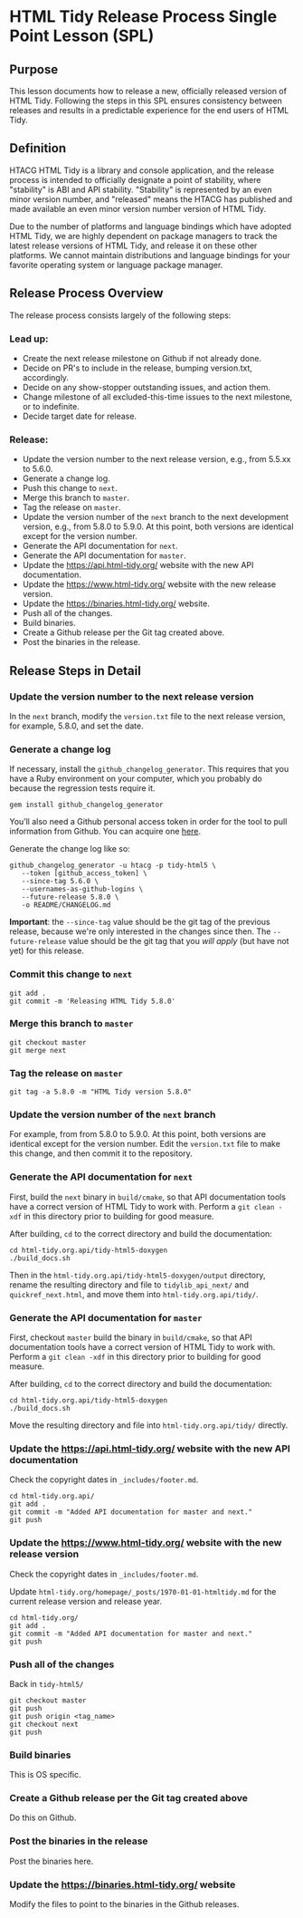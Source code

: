 HTML Tidy Release Process Single Point Lesson (SPL)
===================================================

Purpose
-------
This lesson documents how to release a new, officially released version of HTML Tidy. Following the steps in this SPL ensures consistency between releases and results in a predictable experience for the end users of HTML Tidy.


Definition
----------
HTACG HTML Tidy is a library and console application, and the release process is intended to officially designate a point of stability, where "stability" is ABI and API stability. "Stability" is represented by an even minor version number, and "released" means the HTACG has published and made available an even minor version number version of HTML Tidy.

Due to the number of platforms and language bindings which have adopted HTML Tidy, we are highly dependent on package managers to track the latest release versions of HTML Tidy, and release it on these other platforms. We cannot maintain distributions and language bindings for your favorite operating system or language package manager.


Release Process Overview
------------------------
The release process consists largely of the following steps:

### Lead up:

 - Create the next release milestone on Github if not already done.
 - Decide on PR's to include in the release, bumping version.txt, accordingly.
 - Decide on any show-stopper outstanding issues, and action them.
 - Change milestone of all excluded-this-time issues to the next milestone, or to indefinite.
 - Decide target date for release.

### Release:

- Update the version number to the next release version, e.g., from 5.5.xx to 5.6.0.
- Generate a change log.
- Push this change to `next`.
- Merge this branch to `master`.
- Tag the release on `master`.
- Update the version number of the `next` branch to the next development version, e.g., from 5.8.0 to 5.9.0. At this point, both versions are identical except for the version number.
- Generate the API documentation for `next`.
- Generate the API documentation for `master`.
- Update the https://api.html-tidy.org/ website with the new API documentation.
- Update the https://www.html-tidy.org/ website with the new release version.
- Update the https://binaries.html-tidy.org/ website.
- Push all of the changes.
- Build binaries.
- Create a Github release per the Git tag created above.
- Post the binaries in the release.


Release Steps in Detail
--------------------------

### Update the version number to the next release version

In the `next` branch, modify the `version.txt` file to the next release version, for example, 5.8.0, and set the date.


### Generate a change log

If necessary, install the `github_changelog_generator`. This requires that you have a Ruby environment on your computer, which you probably do because the regression tests require it.

~~~
gem install github_changelog_generator
~~~

You’ll also need a Github personal access token in order for the tool to pull information from Github. You can acquire one [here](https://github.com/settings/tokens).

Generate the change log like so:

~~~
github_changelog_generator -u htacg -p tidy-html5 \
   --token [github_access_token] \
   --since-tag 5.6.0 \
   --usernames-as-github-logins \
   --future-release 5.8.0 \
   -o README/CHANGELOG.md
~~~

**Important**: the `--since-tag` value should be the git tag of the previous release, because we're only interested in the changes since then. The `--future-release` value should be the git tag that you _will apply_ (but have not yet) for this release.


### Commit this change to `next`

~~~
git add .
git commit -m 'Releasing HTML Tidy 5.8.0'
~~~


### Merge this branch to `master`

~~~
git checkout master
git merge next
~~~


### Tag the release on `master`

~~~
git tag -a 5.8.0 -m "HTML Tidy version 5.8.0"
~~~


### Update the version number of the `next` branch

For example, from from 5.8.0 to 5.9.0. At this point, both versions are identical except for the version number. Edit the `version.txt` file to make this change, and then
commit it to the repository.

### Generate the API documentation for `next`

First, build the `next` binary in `build/cmake`, so that API documentation tools have a correct version of HTML Tidy to work with. Perform a `git clean -xdf` in this directory prior to building for good measure.

After building, `cd` to the correct directory and build the documentation:

~~~
cd html-tidy.org.api/tidy-html5-doxygen
./build_docs.sh
~~~

Then in the `html-tidy.org.api/tidy-html5-doxygen/output` directory, rename the resulting directory and file to `tidylib_api_next/` and `quickref_next.html`, and move them into `html-tidy.org.api/tidy/`.


### Generate the API documentation for `master`

First, checkout `master` build the binary in `build/cmake`, so that API documentation tools have a correct version of HTML Tidy to work with. Perform a `git clean -xdf` in this directory prior to building for good measure.

After building, `cd` to the correct directory and build the documentation:

~~~
cd html-tidy.org.api/tidy-html5-doxygen
./build_docs.sh
~~~

Move the resulting directory and file into `html-tidy.org.api/tidy/` directly.

### Update the https://api.html-tidy.org/ website with the new API documentation

Check the copyright dates in `_includes/footer.md`.

~~~
cd html-tidy.org.api/
git add .
git commit -m "Added API documentation for master and next."
git push
~~~

### Update the https://www.html-tidy.org/ website with the new release version

Check the copyright dates in `_includes/footer.md`.

Update `html-tidy.org/homepage/_posts/1970-01-01-htmltidy.md` for the current release version and release year.

~~~
cd html-tidy.org/
git add .
git commit -m "Added API documentation for master and next."
git push
~~~


### Push all of the changes

Back in `tidy-html5/`

~~~
git checkout master
git push
git push origin <tag_name>
git checkout next
git push
~~~


### Build binaries

This is OS specific.

### Create a Github release per the Git tag created above

Do this on Github.

### Post the binaries in the release

Post the binaries here.

### Update the https://binaries.html-tidy.org/ website

Modify the files to point to the binaries in the Github releases.
